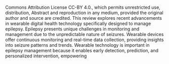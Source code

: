 Commons Attribution License CC-BY 4.0.,
which permits unrestricted use, distribution, Abstract
and reproduction in any medium, provided
the original author and source are credited.
This review explores recent advancements in wearable digital health technology specifically designed to
manage epilepsy. Epilepsy presents unique challenges in monitoring and management due to the
unpredictable nature of seizures. Wearable devices offer continuous monitoring and real-time data
collection, providing insights into seizure patterns and trends. Wearable technology is important in epilepsy
management because it enables early detection, prediction, and personalized intervention, empowering